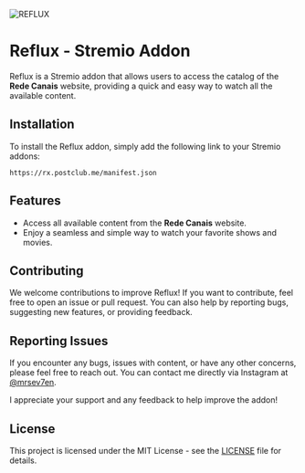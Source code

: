 ![REFLUX](https://raw.githubusercontent.com/Nightfruit/reflux/main/public/images/banner.png)

# Reflux - Stremio Addon

Reflux is a Stremio addon that allows users to access the catalog of the **Rede Canais** website, providing a quick and easy way to watch all the available content.

## Installation

To install the Reflux addon, simply add the following link to your Stremio addons:

`https://rx.postclub.me/manifest.json`

## Features

- Access all available content from the **Rede Canais** website.
- Enjoy a seamless and simple way to watch your favorite shows and movies.

## Contributing

We welcome contributions to improve Reflux! If you want to contribute, feel free to open an issue or pull request. You can also help by reporting bugs, suggesting new features, or providing feedback.

## Reporting Issues

If you encounter any bugs, issues with content, or have any other concerns, please feel free to reach out. You can contact me directly via Instagram at [@mrsev7en](https://www.instagram.com/mrsev7en).

I appreciate your support and any feedback to help improve the addon!

## License

This project is licensed under the MIT License - see the [LICENSE](https://github.com/Nightfruit/reflux/blob/main/LICENSE) file for details.
